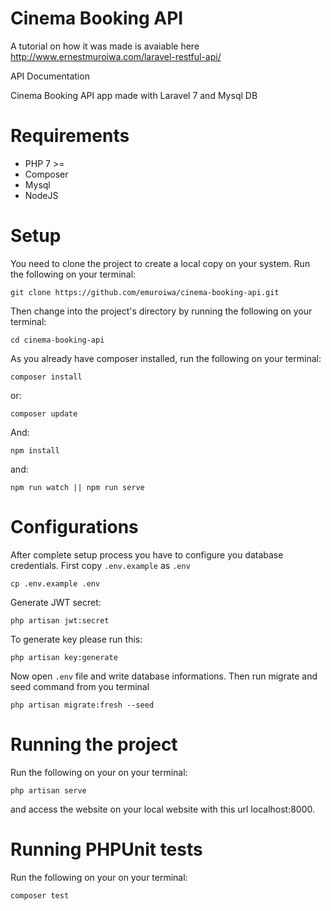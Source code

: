 # Cinema Booking API

A tutorial on how it was made is avaiable here
http://www.ernestmuroiwa.com/laravel-restful-api/

API Documentation

Cinema Booking API app made with Laravel 7 and Mysql DB

# Requirements

-   PHP 7 >=
-   Composer
-   Mysql
-   NodeJS

# Setup

You need to clone the project to create a local copy on your system.
Run the following on your terminal:

```
git clone https://github.com/emuroiwa/cinema-booking-api.git
```

Then change into the project's directory by running the following on your terminal:

```
cd cinema-booking-api

```

As you already have composer installed, run the following on your terminal:

```
composer install
```

or:

```
composer update
```

And:

```
npm install
```

and:

```
npm run watch || npm run serve
```

# Configurations

After complete setup process you have to configure you database credentials. First copy `.env.example` as `.env`

```shell
cp .env.example .env
```

Generate JWT secret:

```
php artisan jwt:secret
```

To generate key please run this:

```
php artisan key:generate
```

Now open `.env` file and write database informations. Then run migrate and seed command from you terminal

```shell
php artisan migrate:fresh --seed
```

# Running the project

Run the following on your on your terminal:

```
php artisan serve
```

and access the website on your local website with this url localhost:8000.

# Running PHPUnit tests

Run the following on your on your terminal:

```
composer test
```
